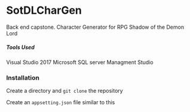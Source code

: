 # SotDLCharGen
Back end capstone. Character Generator for RPG Shadow of the Demon Lord

##### Tools Used
Visual Studio 2017
Microsoft SQL server Managment Studio

### Installation

Create a directory and `git clone` the repository

Create an `appsetting.json` file similar to this
```
